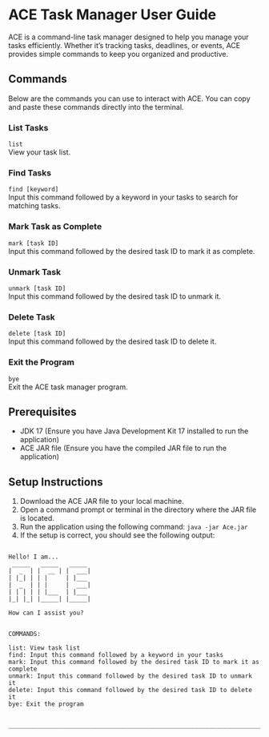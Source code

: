 # ACE Task Manager User Guide

ACE is a command-line task manager designed to help you manage your tasks efficiently. Whether it’s tracking tasks, deadlines, or events, ACE provides simple commands to keep you organized and productive.


## Commands

Below are the commands you can use to interact with ACE. You can copy and paste these commands directly into the terminal.

### List Tasks
`list`  
View your task list.

### Find Tasks
`find [keyword]`  
Input this command followed by a keyword in your tasks to search for matching tasks.

### Mark Task as Complete
`mark [task ID]`  
Input this command followed by the desired task ID to mark it as complete.

### Unmark Task
`unmark [task ID]`  
Input this command followed by the desired task ID to unmark it.

### Delete Task
`delete [task ID]`  
Input this command followed by the desired task ID to delete it.

### Exit the Program
`bye`  
Exit the ACE task manager program.


## Prerequisites

- JDK 17 (Ensure you have Java Development Kit 17 installed to run the application)
- ACE JAR file (Ensure you have the compiled JAR file to run the application)

## Setup Instructions

1. Download the ACE JAR file to your local machine.
2. Open a command prompt or terminal in the directory where the JAR file is located.
3. Run the application using the following command:
```java -jar Ace.jar```
4. If the setup is correct, you should see the following output:

```________________________________________________________________________________

Hello! I am...
 _____   _____   _____
|  _  | |  __ | |  ___|
| |_| | | |     | |___ 
|  _  | | |     |  ___|
| | | | | |___  | |___
|_| |_| |_____| |_____|

How can I assist you?


COMMANDS: 

list: View task list
find: Input this command followed by a keyword in your tasks
mark: Input this command followed by the desired task ID to mark it as complete
unmark: Input this command followed by the desired task ID to unmark it
delete: Input this command followed by the desired task ID to delete it
bye: Exit the program


________________________________________________________________________________
